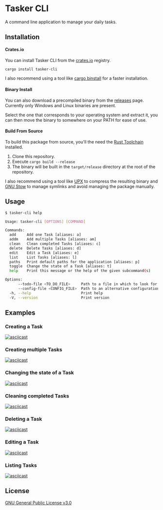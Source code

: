 # Tasker CLI

A command line application to manage your daily tasks.

## Installation

#### Crates.io

You can install Tasker CLI from the [crates.io](https://crates.io/) registry.

```bash
cargo install tasker-cli
```

I also recommend using a tool like
[cargo binstall](https://github.com/cargo-bins/cargo-binstall) for a faster
installation.

#### Binary Install

You can also download a precompiled binary from the
[releases](https://gitlab.com/DavoReds/tasker/-/releases) page. Currently only
Windows and Linux binaries are present.

Select the one that corresponds to your operating system and extract it, you can
then move the binary to somewhere on your PATH for ease of use.

#### Build From Source

To build this package from source, you'll the need the
[Rust Toolchain](https://www.rust-lang.org/learn/get-started) installed.

1. Clone this repository.
2. Execute `cargo build --release`
3. The binary will be built in the `target/release` directory at the root of the
   repository.

I also recommend using a tool like [UPX](https://upx.github.io/) to compress the
resulting binary and [GNU Stow](https://www.gnu.org/software/stow/) to manage
symlinks and avoid managing the package manually.

## Usage

```bash
$ tasker-cli help

Usage: tasker-cli [OPTIONS] [COMMAND]

Commands:
  add     Add one Task [aliases: a]
  addm    Add multiple Tasks [aliases: am]
  clean   Clean completed Tasks [aliases: c]
  delete  Delete Tasks [aliases: d]
  edit    Edit a Task [aliases: e]
  list    List Tasks [aliases: l]
  paths   Print default paths for the application [aliases: p]
  toggle  Change the state of a Task [aliases: t]
  help    Print this message or the help of the given subcommand(s)

Options:
      --todo-file <TO_DO_FILE>     Path to a file in which to look for and save Tasks
      --config-file <CONFIG_FILE>  Path to an alternative configuration file. Takes precedence over `todo-file`
  -h, --help                       Print help
  -V, --version                    Print version
```

## Examples

### Creating a Task

[![asciicast](https://asciinema.org/a/623078.svg)](https://asciinema.org/a/623078)

### Creating multiple Tasks

[![asciicast](https://asciinema.org/a/623079.svg)](https://asciinema.org/a/623079)

### Changing the state of a Task

[![asciicast](https://asciinema.org/a/623082.svg)](https://asciinema.org/a/623082)

### Cleaning completed Tasks

[![asciicast](https://asciinema.org/a/623084.svg)](https://asciinema.org/a/623084)

### Deleting a Task

[![asciicast](https://asciinema.org/a/623088.svg)](https://asciinema.org/a/623088)

### Editing a Task

[![asciicast](https://asciinema.org/a/623091.svg)](https://asciinema.org/a/623091)

### Listing Tasks

[![asciicast](https://asciinema.org/a/623100.svg)](https://asciinema.org/a/623100)

## License

[GNU General Public License v3.0](https://choosealicense.com/licenses/gpl-3.0/)
